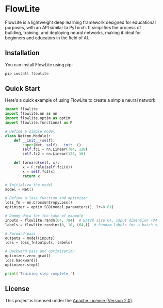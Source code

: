 # FlowLite

FlowLite is a lightweight deep learning framework designed for educational purposes, with an API similar to PyTorch. It simplifies the process of building, training, and deploying neural networks, making it ideal for beginners and educators in the field of AI.

## Installation

You can install FlowLite using pip:

```bash
pip install flowlite
```


## Quick Start
Here's a quick example of using FlowLite to create a simple neural network:
```python
import flowlite
import flowlite.nn as nn
import flowlite.optim as optim
import flowlite.functional as F

# Define a simple model
class Net(nn.Module):
    def __init__(self):
        super(Net, self).__init__()
        self.fc1 = nn.Linear(784, 128)
        self.fc2 = nn.Linear(128, 10)

    def forward(self, x):
        x = F.relu(self.fc1(x))
        x = self.fc2(x)
        return x

# Initialize the model
model = Net()

# Define a loss function and optimizer
loss_fn = nn.CrossEntropyLoss()
optimizer = optim.SGD(model.parameters(), lr=0.01)

# Dummy data for the sake of example
inputs = flowlite.randn(64, 784)  # Batch size 64, input dimension 784
labels = flowlite.randint(0, 10, (64,))  # Random labels for a batch size of 64

# Forward pass
outputs = model(inputs)
loss = loss_fn(outputs, labels)

# Backward pass and optimization
optimizer.zero_grad()
loss.backward()
optimizer.step()

print('Training step complete.')
```

## License
This project is licensed under the [Apache License (Version 2.0)](https://github.com/caaatch22/flowlite/blob/main/LICENSE).